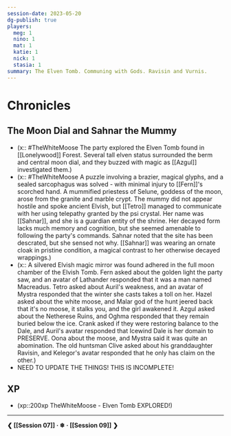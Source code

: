 ```yaml
---
session-date: 2023-05-20
dg-publish: true
players: 
  meg: 1
  nino: 1
  mat: 1
  katie: 1
  nick: 1
  stasia: 1
summary: The Elven Tomb. Communing with Gods. Ravisin and Vurnis.
---
```

# Chronicles
## The Moon Dial and Sahnar the Mummy
- (x:: #TheWhiteMoose The party explored the Elven Tomb found in [[Lonelywood]] Forest. Several tall elven status surrounded the berm and central moon dial, and they buzzed with magic as [[Azgul]] investigated them.)
- (x:: #TheWhiteMoose A puzzle involving a brazier, magical glyphs, and a sealed sarcophagus was solved - with minimal injury to [[Fern]]'s scorched hand. A mummified priestess of Selune, goddess of the moon, arose from the granite and marble crypt.  The mummy did not appear hostile and spoke ancient Elvish, but [[Tetro]] managed to communicate with her using telepathy granted by the psi crystal. Her name was [[Sahnar]], and she is a guardian entity of the shrine. Her decayed form lacks much memory and cognition, but she seemed amenable to following the party's commands. Sahnar noted that the site has been descrated, but she sensed not why. [[Sahnar]] was wearing an ornate cloak in pristine condition, a magical contrast to her otherwise decayed wrappings.)
- (x:: A silvered Elvish magic mirror was found adhered in the full moon chamber of the Elvish Tomb. Fern asked about the golden light the party saw, and an avatar of Lathander responded that it was a man named Macreadus. Tetro asked about Auril's weakness, and an avatar of Mystra responded that the winter she casts takes a toll on her. Hazel asked about the white moose, and Malar god of the hunt jeered back that it's no moose, it stalks you, and the girl awakened it. Azgul asked about the Netherese Ruins, and Oghma responded that they remain buried below the ice. Crank asked if they were restoring balance to the Dale, and Auril's avatar responded that Icewind Dale is her domain to PRESERVE. Oona about the moose, and Mystra said it was quite an abomination. The old huntsman Clive asked about his granddaughter Ravisin, and Kelegor's avatar responded that he only has claim on the other.)
- NEED TO UPDATE THE THINGS! THIS IS INCOMPLETE!


## XP
- (xp::200xp TheWhiteMoose - Elven Tomb EXPLORED!)

---
**❮ [[Session 07]] · ❄ ·  [[Session 09]] ❯**
